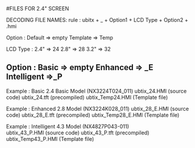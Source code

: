 #FILES FOR 2.4" SCREEN

DECODING FILE NAMES:
rule :
  ubitx + _ + Option1 + LCD Type + Option2 + .hmi

Option : Default => empty
           Template => Temp

LCD Type : 2.4" => 24
               2.8" => 28
              3.2" => 32

Option : Basic => empty
         Enhanced => _E
	 Intelligent =>_P
-----------------------------------------------------------------------------

Example : Basic 2.4 Basic Model (NX3224T024_011)
             ubtix_24.HMI  (source code)
             ubtix_24.tft   (precompiled)
             ubtix_Temp24.HMI  (Template file)

Example : Enhanced 2.8 Model (NX3224K028_011)
             ubtix_28_E.HMI (source code)
             ubtix_28_E.tft   (precompiled)
             ubtix_Temp28_E.HMI  (Template file)

Example : Intelligent 4.3 Model (NX4827P043-011)     
             ubtix_43_P.HMI (source code)
             ubtix_43_P.tft   (precompiled) 
             ubtix_Temp43_P.HMI  (Template file)
